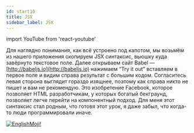 ```yaml
---
id: start10
title: JSX
sidebar_label: JSX
---
```


import YouTube from 'react-youtube'

Для наглядно понимания, как всё устроено под капотом, мы возьмём из нашего приложения скопируем JSX синтаксис, вьюшку куда завёрнуто текстовое поле. Далее открываем сайт Babel — [http://babeljs.io](http://babeljs.io) нажимаем “Try it out” вставляем в первое поле и видим справа результат с большим кодом. Согласитесь левая сторона выглядит гораздо изящнее, поэтому как справа никто не пишет и вам не рекомендую. Это изобретение Facebook, которое позволяет HTML разработчикам, у которых богатый бекграунд, позволяет легче перейти на компонентный подход. Для меня этот синтаксис стал родным, что готовя этот урок, я даже забыл, что когда-то люди программировали иначе.

<YouTube videoId='fg_YpbzRHmQ' />

[![EnglishMoji!](/img/logo/englishmoji.png)](https://apps.apple.com/kz/app/englishmoji/id6450254885)

